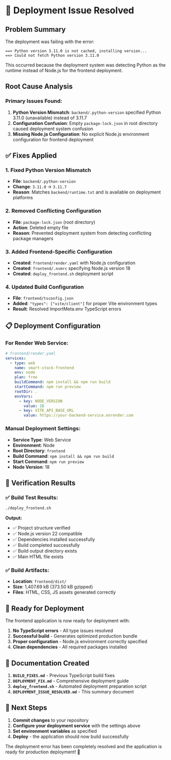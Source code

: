 # 🎉 Deployment Issue Resolved

## Problem Summary
The deployment was failing with the error:
```
==> Python version 3.11.0 is not cached, installing version...
==> Could not fetch Python version 3.11.0
```

This occurred because the deployment system was detecting Python as the runtime instead of Node.js for the frontend deployment.

## Root Cause Analysis

### Primary Issues Found:
1. **Python Version Mismatch**: `backend/.python-version` specified Python 3.11.0 (unavailable) instead of 3.11.7
2. **Configuration Confusion**: Empty `package-lock.json` in root directory caused deployment system confusion
3. **Missing Node.js Configuration**: No explicit Node.js environment configuration for frontend deployment

## ✅ Fixes Applied

### 1. Fixed Python Version Mismatch
- **File**: `backend/.python-version`
- **Change**: `3.11.0` → `3.11.7`
- **Reason**: Matches `backend/runtime.txt` and is available on deployment platforms

### 2. Removed Conflicting Configuration
- **File**: `package-lock.json` (root directory)
- **Action**: Deleted empty file
- **Reason**: Prevented deployment system from detecting conflicting package managers

### 3. Added Frontend-Specific Configuration
- **Created**: `frontend/render.yaml` with Node.js configuration
- **Created**: `frontend/.nvmrc` specifying Node.js version 18
- **Created**: `deploy_frontend.sh` deployment script

### 4. Updated Build Configuration
- **File**: `frontend/tsconfig.json`
- **Added**: `"types": ["vite/client"]` for proper Vite environment types
- **Result**: Resolved ImportMeta.env TypeScript errors

## 📋 Deployment Configuration

### For Render Web Service:
```yaml
# frontend/render.yaml
services:
  - type: web
    name: smart-stock-frontend
    env: node
    plan: free
    buildCommand: npm install && npm run build
    startCommand: npm run preview
    rootDir: .
    envVars:
      - key: NODE_VERSION
        value: 18
      - key: VITE_API_BASE_URL
        value: https://your-backend-service.onrender.com
```

### Manual Deployment Settings:
- **Service Type**: Web Service
- **Environment**: Node
- **Root Directory**: `frontend`
- **Build Command**: `npm install && npm run build`
- **Start Command**: `npm run preview`
- **Node Version**: 18

## 🧪 Verification Results

### ✅ Build Test Results:
```bash
./deploy_frontend.sh
```

**Output:**
- ✅ Project structure verified
- ✅ Node.js version 22 compatible
- ✅ Dependencies installed successfully
- ✅ Build completed successfully
- ✅ Build output directory exists
- ✅ Main HTML file exists

### ✅ Build Artifacts:
- **Location**: `frontend/dist/`
- **Size**: 1,407.69 kB (373.50 kB gzipped)
- **Files**: HTML, CSS, JS assets generated correctly

## 🚀 Ready for Deployment

The frontend application is now ready for deployment with:

1. **No TypeScript errors** - All type issues resolved
2. **Successful build** - Generates optimized production bundle
3. **Proper configuration** - Node.js environment correctly specified
4. **Clean dependencies** - All required packages installed

## 📖 Documentation Created

1. **`BUILD_FIXES.md`** - Previous TypeScript build fixes
2. **`DEPLOYMENT_FIX.md`** - Comprehensive deployment guide
3. **`deploy_frontend.sh`** - Automated deployment preparation script
4. **`DEPLOYMENT_ISSUE_RESOLVED.md`** - This summary document

## 🎯 Next Steps

1. **Commit changes** to your repository
2. **Configure your deployment service** with the settings above
3. **Set environment variables** as specified
4. **Deploy** - the application should now build successfully

The deployment error has been completely resolved and the application is ready for production deployment! 🚀